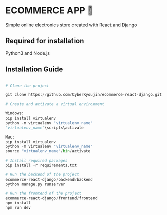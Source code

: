 # ECOMMERCE APP 🔮
Simple online electronics store created with React and Django


## Required for installation
Python3 and Node.js

## Installation Guide
```python

# Clone the project

git clone https://github.com/CyberKyoujin/ecommerce-react-django.git

# Create and activate a virtual environment

Windows:
pip install virtualenv
python -m virtualenv "virtualenv_name"
"virtualenv_name"\scripts\activate

Mac:
pip install virtualenv
python -m virtualenv "virtualenv_name"
source "virtualenv_name"/bin/activate

# Install required packages
pip install -r requirements.txt

# Run the backend of the project
ecommerce-react-django/backend/backend
python manage.py runserver

# Run the frontend of the project
ecommerce-react-django/frontend/frontend
npm install
npm run dev
